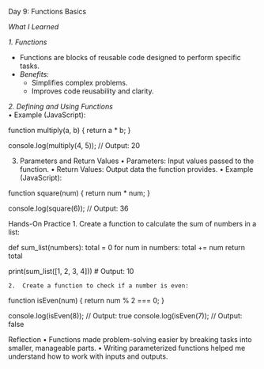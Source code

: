 Day 9: Functions Basics  

*What I Learned*  

*1. Functions*  
- Functions are blocks of reusable code designed to perform specific tasks.  
- *Benefits:*  
  - Simplifies complex problems.  
  - Improves code reusability and clarity.  

*2. Defining and Using Functions*  
	•	Example (JavaScript):

function multiply(a, b) {
    return a * b;
}

console.log(multiply(4, 5));  // Output: 20

3. Parameters and Return Values
	•	Parameters: Input values passed to the function.
	•	Return Values: Output data the function provides.
	•	Example (JavaScript):

function square(num) {
    return num * num;
}

console.log(square(6));  // Output: 36

Hands-On Practice
	1.	Create a function to calculate the sum of numbers in a list:

def sum_list(numbers):
    total = 0
    for num in numbers:
        total += num
    return total

print(sum_list([1, 2, 3, 4]))  # Output: 10


	2.	Create a function to check if a number is even:

function isEven(num) {
    return num % 2 === 0;
}

console.log(isEven(8));  // Output: true
console.log(isEven(7));  // Output: false

Reflection
	•	Functions made problem-solving easier by breaking tasks into smaller, manageable parts.
	•	Writing parameterized functions helped me understand how to work with inputs and outputs.
